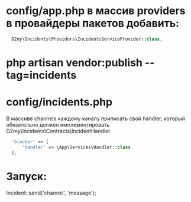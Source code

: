 # config/app.php в массив providers в провайдеры пакетов добавить:

``` php
  D2my\Incidents\Providers\IncidentsServiceProvider::class,
```

# php artisan vendor:publish --tag=incidents

# config/incidents.php

В массиве channels каждому каналу приписать свой handler, который обязательно должен имплементировать D2my\Incidents\Contracts\IncidentHandler

```php
  'blocker' => [
      'handler' => \App\Services\Handler::class
  ],
```

# Запуск:

Incident::send('channel', 'message');
